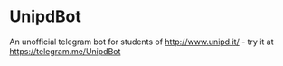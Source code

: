 # UnipdBot
An unofficial telegram bot for students of http://www.unipd.it/ - try it at https://telegram.me/UnipdBot

